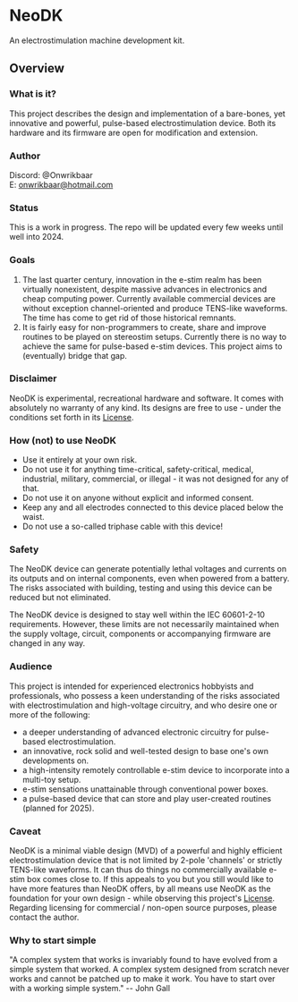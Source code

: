 # NeoDK
An electrostimulation machine development kit.

## Overview
### What is it?
This project describes the design and implementation of a bare-bones, yet innovative and powerful, pulse-based electrostimulation device. Both its hardware and its firmware are open for modification and extension.

### Author
Discord: @Onwrikbaar<br/>
E: <onwrikbaar@hotmail.com>

### Status
This is a work in progress. The repo will be updated every few weeks until well into 2024.

### Goals
1. The last quarter century, innovation in the e-stim realm has been virtually nonexistent, despite massive advances in electronics and cheap computing power. Currently available commercial devices are without exception channel-oriented and produce TENS-like waveforms. The time has come to get rid of those historical remnants.
2. It is fairly easy for non-programmers to create, share and improve routines to be played on stereostim setups. Currently there is no way to achieve the same for pulse-based e-stim devices. This project aims to (eventually) bridge that gap.

### Disclaimer
NeoDK is experimental, recreational hardware and software. It comes with absolutely no warranty of any kind. Its designs are free to use - under the conditions set forth in its [License](LICENSE.txt).

### How (not) to use NeoDK
- Use it entirely at your own risk.
- Do not use it for anything time-critical, safety-critical, medical, industrial, military, commercial, or illegal - it was not designed for any of that.
- Do not use it on anyone without explicit and informed consent.
- Keep any and all electrodes connected to this device placed below the waist.
- Do not use a so-called triphase cable with this device!

### Safety
The NeoDK device can generate potentially lethal voltages and currents on its outputs and on internal components, even when powered from a battery. The risks associated with building, testing and using this device can be reduced but not eliminated.

The NeoDK device is designed to stay well within the IEC 60601-2-10 requirements. However, these limits are not necessarily maintained when the supply voltage, circuit, components or accompanying firmware are changed in any way.

### Audience
This project is intended for experienced electronics hobbyists and professionals, who possess a keen understanding of the risks associated with electrostimulation and high-voltage circuitry, and who desire one or more of the following:
- a deeper understanding of advanced electronic circuitry for pulse-based electrostimulation.
- an innovative, rock solid and well-tested design to base one's own developments on.
- a high-intensity remotely controllable e-stim device to incorporate into a multi-toy setup.
- e-stim sensations unattainable through conventional power boxes.
- a pulse-based device that can store and play user-created routines (planned for 2025).

### Caveat
NeoDK is a minimal viable design (MVD) of a powerful and highly efficient electrostimulation device that is not limited by 2-pole 'channels' or strictly TENS-like waveforms. It can thus do things no commercially available e-stim box comes close to. If this appeals to you but you still would like to have more features than NeoDK offers, by all means use NeoDK as the foundation for your own design - while observing this project's [License](LICENSE.txt). Regarding licensing for commercial / non-open source purposes, please contact the author.

### Why to start simple
"A complex system that works is invariably found to have evolved from a simple system that worked. A complex system designed from scratch never works and cannot be patched up to make it work. You have to start over with a working simple system." -- John Gall
